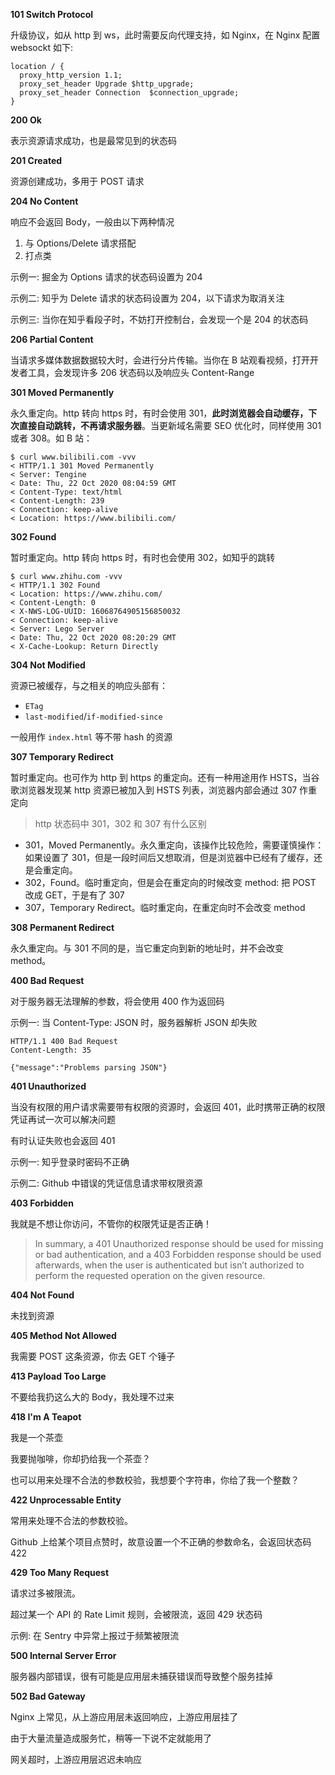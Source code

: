 **101 Switch Protocol**

升级协议，如从 http 到 ws，此时需要反向代理支持，如 Nginx，在 Nginx 配置 websockt 如下:

```shell
location / {
  proxy_http_version 1.1;
  proxy_set_header Upgrade $http_upgrade;
  proxy_set_header Connection  $connection_upgrade;
}
```

**200 Ok**

表示资源请求成功，也是最常见到的状态码

**201 Created**

资源创建成功，多用于 POST 请求

**204 No Content**

响应不会返回 Body，一般由以下两种情况

1. 与 Options/Delete 请求搭配
2. 打点类

示例一: 掘金为 Options 请求的状态码设置为 204

示例二: 知乎为 Delete 请求的状态码设置为 204，以下请求为取消关注

示例三: 当你在知乎看段子时，不妨打开控制台，会发现一个是 204 的状态码

**206 Partial Content**

当请求多媒体数据数据较大时，会进行分片传输。当你在 B 站观看视频，打开开发者工具，会发现许多 206 状态码以及响应头 Content-Range

**301 Moved Permanently**

永久重定向。http 转向 https 时，有时会使用 301，**此时浏览器会自动缓存，下次直接自动跳转，不再请求服务器**。当更新域名需要 SEO 优化时，同样使用 301 或者 308。如 B 站：

```nginx
$ curl www.bilibili.com -vvv
< HTTP/1.1 301 Moved Permanently
< Server: Tengine
< Date: Thu, 22 Oct 2020 08:04:59 GMT
< Content-Type: text/html
< Content-Length: 239
< Connection: keep-alive
< Location: https://www.bilibili.com/
```

**302 Found**

暂时重定向。http 转向 https 时，有时也会使用 302，如知乎的跳转

```nginx
$ curl www.zhihu.com -vvv
< HTTP/1.1 302 Found
< Location: https://www.zhihu.com/
< Content-Length: 0
< X-NWS-LOG-UUID: 16068764905156850032
< Connection: keep-alive
< Server: Lego Server
< Date: Thu, 22 Oct 2020 08:20:29 GMT
< X-Cache-Lookup: Return Directly
```

**304 Not Modified**

资源已被缓存，与之相关的响应头部有：

- `ETag`
- `last-modified`/`if-modified-since`

一般用作 `index.html` 等不带 hash 的资源

**307 Temporary Redirect**

暂时重定向。也可作为 http 到 https 的重定向。还有一种用途用作 HSTS，当谷歌浏览器发现某 http 资源已被加入到 HSTS 列表，浏览器内部会通过 307 作重定向

> http 状态码中 301，302 和 307 有什么区别

- 301，Moved Permanently。永久重定向，该操作比较危险，需要谨慎操作：如果设置了 301，但是一段时间后又想取消，但是浏览器中已经有了缓存，还是会重定向。
- 302，Found。临时重定向，但是会在重定向的时候改变 method: 把 POST 改成 GET，于是有了 307
- 307，Temporary Redirect。临时重定向，在重定向时不会改变 method

**308 Permanent Redirect**

永久重定向。与 301 不同的是，当它重定向到新的地址时，并不会改变 method。

**400 Bad Request**

对于服务器无法理解的参数，将会使用 400 作为返回码

示例一: 当 Content-Type: JSON 时，服务器解析 JSON 却失败

```nginx
HTTP/1.1 400 Bad Request
Content-Length: 35

{"message":"Problems parsing JSON"}
```

**401 Unauthorized**

当没有权限的用户请求需要带有权限的资源时，会返回 401，此时携带正确的权限凭证再试一次可以解决问题

有时认证失败也会返回 401

示例一: 知乎登录时密码不正确

示例二: Github 中错误的凭证信息请求带权限资源

**403 Forbidden**

我就是不想让你访问，不管你的权限凭证是否正确！

> In summary, a 401 Unauthorized response should be used for missing or bad authentication, and a 403 Forbidden response should be used afterwards, when the user is authenticated but isn’t authorized to perform the requested operation on the given resource.

**404 Not Found**

未找到资源

**405 Method Not Allowed**

我需要 POST 这条资源，你去 GET 个锤子

**413 Payload Too Large**

不要给我扔这么大的 Body，我处理不过来

**418 I'm A Teapot**

我是一个茶壶

我要抛咖啡，你却扔给我一个茶壶？

也可以用来处理不合法的参数校验，我想要个字符串，你给了我一个整数？

**422 Unprocessable Entity**

常用来处理不合法的参数校验。

Github 上给某个项目点赞时，故意设置一个不正确的参数命名，会返回状态码 422

**429 Too Many Request**

请求过多被限流。

超过某一个 API 的 Rate Limit 规则，会被限流，返回 429 状态码

示例: 在 Sentry 中异常上报过于频繁被限流

**500 Internal Server Error**

服务器内部错误，很有可能是应用层未捕获错误而导致整个服务挂掉

**502 Bad Gateway**

Nginx 上常见，从上游应用层未返回响应，上游应用层挂了

由于大量流量造成服务忙，稍等一下说不定就能用了

网关超时，上游应用层迟迟未响应
